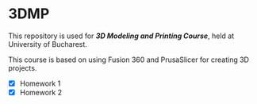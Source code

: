 # 3DMP

This repository is used for **_3D Modeling and Printing Course_**, held at University of Bucharest.

This course is based on using Fusion 360 and PrusaSlicer for creating 3D projects.

- [x] Homework 1
- [x] Homework 2
